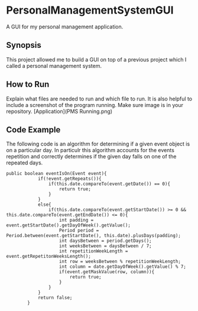 # PersonalManagementSystemGUI
 A GUI for my personal management application.

## Synopsis
This project allowed me to build a GUI on top of a previous project which I called a personal management system.

## How to Run
Explain what files are needed to run and which file to run. It is also helpful to include a screenshot of the program running. Make sure image is in your repository.
[Application](PMS Running.png)

## Code Example
The following code is an algorithm for determining if a given event object is on a particular day. In particulr this algorithm accounts for the events repetition and
correctly determines if the given day falls on one of the repeated days.
```
public boolean eventIsOn(Event event){
			if(!event.getRepeats()){
				if(this.date.compareTo(event.getDate()) == 0){
					return true;
				}
			}
			else{
				if(this.date.compareTo(event.getStartDate()) >= 0 && this.date.compareTo(event.getEndDate()) <= 0){
					int padding = event.getStartDate().getDayOfWeek().getValue();
					Period period = Period.between(event.getStartDate(), this.date).plusDays(padding);
					int daysBetween = period.getDays();
					int weeksBetween = daysBetween / 7;
					int repetitionWeekLength = event.getRepetitonWeeksLength();
					int row = weeksBetween % repetitionWeekLength;
					int column = date.getDayOfWeek().getValue() % 7;
					if(event.getMaskValue(row, column)){
						return true;
					}
				}				
			}
			return false;
		}
```
